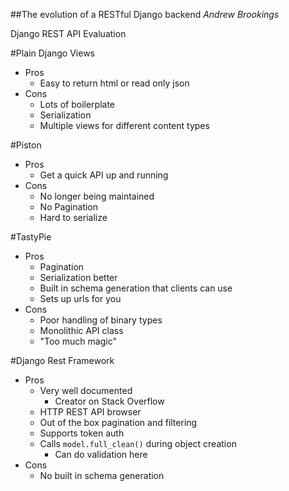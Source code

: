 ##The evolution of a RESTful Django backend
*Andrew Brookings*


Django REST API Evaluation


#Plain Django Views
* Pros
    - Easy to return html or read only json
* Cons
    - Lots of boilerplate
    - Serialization
    - Multiple views for different content types


#Piston
* Pros
    - Get a quick API up and running
* Cons
    - No longer being maintained
    - No Pagination
    - Hard to serialize


#TastyPie
* Pros
    - Pagination
    - Serialization better
    - Built in schema generation that clients can use
    - Sets up urls for you
* Cons
    - Poor handling of binary types
    - Monolithic API class
    - "Too much magic"


#Django Rest Framework
* Pros
    - Very well documented
        - Creator on Stack Overflow
    - HTTP REST API browser
    - Out of the box pagination and filtering
    - Supports token auth
    - Calls `model.full_clean()` during object creation 
        - Can do validation here
* Cons
    - No built in schema generation


